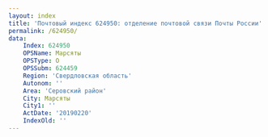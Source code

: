 ```yaml
---
layout: index
title: 'Почтовый индекс 624950: отделение почтовой связи Почты России'
permalink: /624950/
data:
    Index: 624950
    OPSName: Марсяты
    OPSType: О
    OPSSubm: 624459
    Region: 'Свердловская область'
    Autonom: ''
    Area: 'Серовский район'
    City: Марсяты
    City1: ''
    ActDate: '20190220'
    IndexOld: ''
---
```

